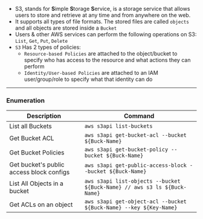 - S3, stands for **S**imple **S**torage **S**ervice, is a storage service that allows users to store and retrieve at any time and from anywhere on the web.
- It supports all types of file formats. The stored files are called `objects` and all objects are stored inside a `Bucket`
- Users & other AWS services can perform the following operations on S3: `List`, `Get`, `Put`, `Delete` 
- `S3` Has 2 types of policies:
	- `Resource-based Policies` are attached to the object/bucket to specify who has access to the resource and what actions they can perform 
	- `Identity/User-based Policies` are attached to an IAM user/group/role to specify what that identity can do
---
### Enumeration

| **Description** | **Command** |
|--- | --- |
| List all Buckets | `aws s3api list-buckets` |
| Get Bucket ACL | `aws s3api get-bucket-acl --bucket ${Buck-Name}` |
| Get Bucket Policies | `aws s3api get-bucket-policy --bucket ${Buck-Name}` |
| Get bucket's public access block configs | `aws s3api get-public-access-block --bucket ${Buck-Name}` |
| List All Objects in a bucket | `aws s3api list-objects --bucket ${Buck-Name} // aws s3 ls ${Buck-Name}` |
| Get ACLs on an object |  `aws s3api get-object-acl --bucket ${Buck-Name} --key ${Key-Name}` |
